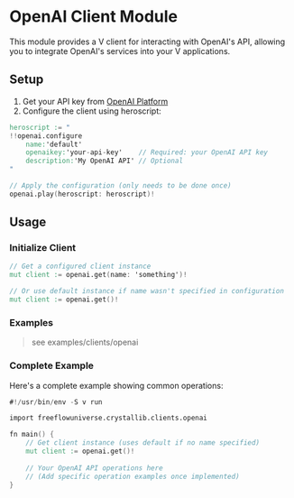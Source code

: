 # OpenAI Client Module

This module provides a V client for interacting with OpenAI's API, allowing you to integrate OpenAI's services into your V applications.

## Setup

1. Get your API key from [OpenAI Platform](https://platform.openai.com/api-keys)
2. Configure the client using heroscript:

```v
heroscript := "
!!openai.configure
    name:'default'
    openaikey:'your-api-key'    // Required: your OpenAI API key
    description:'My OpenAI API' // Optional
"

// Apply the configuration (only needs to be done once)
openai.play(heroscript: heroscript)!
```

## Usage

### Initialize Client
```v
// Get a configured client instance
mut client := openai.get(name: 'something')!

// Or use default instance if name wasn't specified in configuration
mut client := openai.get()!
```

### Examples

> see examples/clients/openai

### Complete Example

Here's a complete example showing common operations:

```v
#!/usr/bin/env -S v run

import freeflowuniverse.crystallib.clients.openai

fn main() {
    // Get client instance (uses default if no name specified)
    mut client := openai.get()!
    
    // Your OpenAI API operations here
    // (Add specific operation examples once implemented)
}
```


